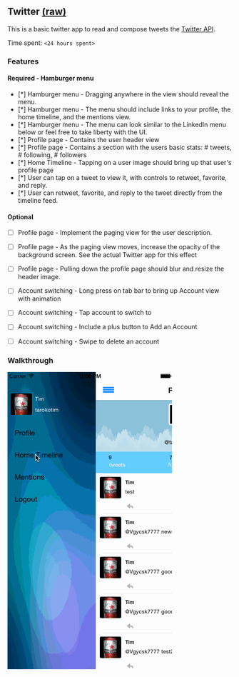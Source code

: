 ## Twitter [(raw)](https://gist.githubusercontent.com/timothy1ee/b9b1860c8ecb4b0b1c18/raw/2adc3f63677d81644e00245cee891eee88907767/gistfile1.md)

This is a basic twitter app to read and compose tweets the [Twitter API](https://apps.twitter.com/).

Time spent: `<24 hours spent>`

### Features

#### Required - Hamburger menu

- [*] Hamburger menu - Dragging anywhere in the view should reveal the menu. 
- [*] Hamburger menu - The menu should include links to your profile, the home timeline, and the mentions view.
- [*] Hamburger menu - The menu can look similar to the LinkedIn menu below or feel free to take liberty with the UI.
- [*] Profile page - Contains the user header view
- [*] Profile page - Contains a section with the users basic stats: # tweets, # following, # followers
- [*] Home Timeline - Tapping on a user image should bring up that user's profile page
- [*] User can tap on a tweet to view it, with controls to retweet, favorite, and reply.
- [*] User can retweet, favorite, and reply to the tweet directly from the timeline feed.

#### Optional

- [ ] Profile page - Implement the paging view for the user description.
- [ ] Profile page - As the paging view moves, increase the opacity of the background screen. See the actual Twitter app for this effect
- [ ] Profile page - Pulling down the profile page should blur and resize the header image.
- [ ] Account switching - Long press on tab bar to bring up Account view with animation
- [ ] Account switching - Tap account to switch to
- [ ] Account switching - Include a plus button to Add an Account
- [ ] Account switching - Swipe to delete an account


### Walkthrough

![Video Walkthrough](twitterapp2.gif)
